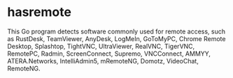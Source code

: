 # hasremote
This Go program detects software commonly used for remote access, such as RustDesk, TeamViewer, AnyDesk, LogMeIn, GoToMyPC, Chrome Remote Desktop, Splashtop, TightVNC, UltraViewer, RealVNC, TigerVNC, RemotePC, Radmin, ScreenConnect, Supremo, VNCConnect, AMMYY, ATERA.Networks, IntelliAdmin5, mRemoteNG, Domotz, VideoChat, RemoteNG.
